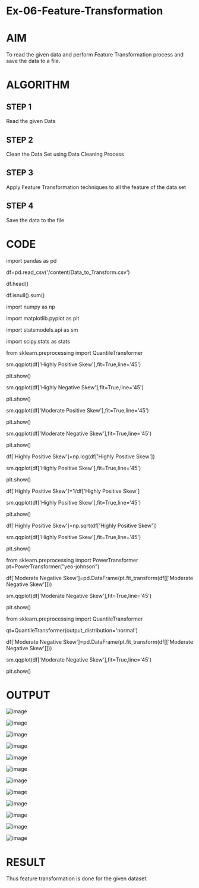 # Ex-06-Feature-Transformation

# AIM

To read the given data and perform Feature Transformation process and save the data to a file.

# ALGORITHM

## STEP 1

Read the given Data

## STEP 2

Clean the Data Set using Data Cleaning Process

## STEP 3

Apply Feature Transformation techniques to all the feature of the data set

## STEP 4

Save the data to the file

# CODE

import pandas as pd

df=pd.read_csv('/content/Data_to_Transform.csv')

df.head()

df.isnull().sum()

import numpy as np

import matplotlib.pyplot as plt

import statsmodels.api as sm

import scipy.stats as stats

from sklearn.preprocessing import QuantileTransformer

sm.qqplot(df['Highly Positive Skew'],fit=True,line='45')

plt.show()

sm.qqplot(df['Highly Negative Skew'],fit=True,line='45')

plt.show()

sm.qqplot(df['Moderate Positive Skew'],fit=True,line='45')

plt.show()

sm.qqplot(df['Moderate Negative Skew'],fit=True,line='45')

plt.show()

df['Highly Positive Skew']=np.log(df['Highly Positive Skew'])

sm.qqplot(df['Highly Positive Skew'],fit=True,line='45')

plt.show()

df['Highly Positive Skew']=1/df['Highly Positive Skew']

sm.qqplot(df['Highly Positive Skew'],fit=True,line='45')

plt.show()

df['Highly Positive Skew']=np.sqrt(df['Highly Positive Skew'])

sm.qqplot(df['Highly Positive Skew'],fit=True,line='45')

plt.show()

from sklearn.preprocessing import PowerTransformer pt=PowerTransformer("yeo-johnson")

df['Moderate Negative Skew']=pd.DataFrame(pt.fit_transform(df[['Moderate Negative Skew']]))

sm.qqplot(df['Moderate Negative Skew'],fit=True,line='45')

plt.show()

from sklearn.preprocessing import QuantileTransformer

qt=QuantileTransformer(output_distribution='normal')

df['Moderate Negative Skew']=pd.DataFrame(pt.fit_transform(df[['Moderate Negative Skew']]))

sm.qqplot(df['Moderate Negative Skew'],fit=True,line='45')

plt.show()

# OUTPUT

![image](https://github.com/nivetharajaa/Ex-06-Feature-Transformation/assets/120543388/1ed3d57b-3354-4c71-8799-153d785aa246)

![image](https://github.com/nivetharajaa/Ex-06-Feature-Transformation/assets/120543388/14eee2bb-623f-47f9-946e-26bc7bf389d6)

![image](https://github.com/nivetharajaa/Ex-06-Feature-Transformation/assets/120543388/4296b790-33d1-4022-ba78-e8c279444650)

![image](https://github.com/nivetharajaa/Ex-06-Feature-Transformation/assets/120543388/e7e3e5d8-ac7e-4a3a-9eab-c779a16b920c)

![image](https://github.com/nivetharajaa/Ex-06-Feature-Transformation/assets/120543388/9f1cb717-4a76-42b3-98a1-f324b93bd69b)

![image](https://github.com/nivetharajaa/Ex-06-Feature-Transformation/assets/120543388/55598367-5b0e-46c0-97ca-2c1f3614180a)

![image](https://github.com/nivetharajaa/Ex-06-Feature-Transformation/assets/120543388/850fab3f-d05d-4afe-ba7c-39d6d6131f2d)

![image](https://github.com/nivetharajaa/Ex-06-Feature-Transformation/assets/120543388/c138626d-4a92-47bd-94d2-f1648864ce92)

![image](https://github.com/nivetharajaa/Ex-06-Feature-Transformation/assets/120543388/3b1ae232-6e38-4e1c-99cd-009722e89210)

![image](https://github.com/nivetharajaa/Ex-06-Feature-Transformation/assets/120543388/8143dedc-1c46-44b4-8d79-d14bae4e6f2c)

![image](https://github.com/nivetharajaa/Ex-06-Feature-Transformation/assets/120543388/d30026d5-47c1-481c-a715-1c88be8d4f4e)

![image](https://github.com/nivetharajaa/Ex-06-Feature-Transformation/assets/120543388/7d1ee3ea-96c3-4352-a2c3-42a35a293ec3)

# RESULT

Thus feature transformation is done for the given dataset.

















